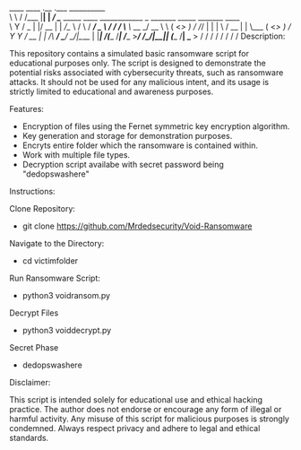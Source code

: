 ____   ____    .__    .___ __________                                                                
\   \ /   /___ |__| __| _/ \______   \_____    ____   ____________  _  _______ _____ _______   ____  
 \   Y   /  _ \|  |/ __ |   |       _/\__  \  /    \ /  ___/  _ \ \/ \/ /     \\__  \\_  __ \_/ __ \ 
  \     (  <_> )  / /_/ |   |    |   \ / __ \|   |  \\___ (  <_> )     /  Y Y  \/ __ \|  | \/\  ___/ 
   \___/ \____/|__\____ |   |____|_  /(____  /___|  /____  >____/ \/\_/|__|_|  (____  /__|    \___  >
                       \/          \/      \/     \/     \/                  \/     \/            \/ 
Description:

This repository contains a simulated basic ransomware script for educational purposes only. The script is designed to demonstrate the potential risks associated with cybersecurity threats, such as ransomware attacks. It should not be used for any malicious intent, and its usage is strictly limited to educational and awareness purposes.

Features:

* Encryption of files using the Fernet symmetric key encryption algorithm.
* Key generation and storage for demonstration purposes.
* Encryts entire folder which the ransomware is contained within.
* Work with multiple file types.
* Decryption script availabe with secret password being "dedopswashere"

Instructions:

Clone Repository:
* git clone https://github.com/Mrdedsecurity/Void-Ransomware

Navigate to the Directory:
* cd victimfolder

Run Ransomware Script:
* python3 voidransom.py

Decrypt Files
* python3 voiddecrypt.py

Secret Phase
* dedopswashere

Disclaimer:

This script is intended solely for educational use and ethical hacking practice. The author does not endorse or encourage any form of illegal or harmful activity. Any misuse of this script for malicious purposes is strongly condemned. Always respect privacy and adhere to legal and ethical standards.
